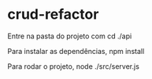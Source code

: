 # crud-refactor

Entre na pasta do projeto com cd ./api

Para instalar as dependências, npm install

Para rodar o projeto, node ./src/server.js

